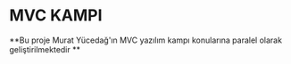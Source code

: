# MVC KAMPI 
**Bu proje Murat Yücedağ'ın MVC yazılım kampı konularına paralel olarak geliştirilmektedir **
